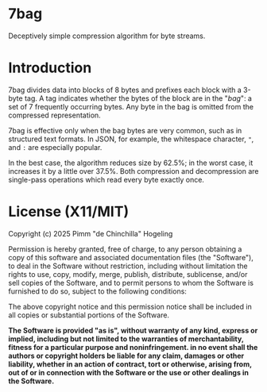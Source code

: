 # 7bag

Deceptively simple compression algorithm for byte streams.

# Introduction

7bag divides data into blocks of 8 bytes and prefixes each block with a 3-byte tag. A tag indicates whether the bytes of the block are in the "_bag_": a set of 7 frequently occurring bytes. Any byte in the bag is omitted from the compressed representation.

7bag is effective only when the bag bytes are very common, such as in structured text formats. In JSON, for example, the whitespace character, `"`, and `:` are especially popular.

In the best case, the algorithm reduces size by 62.5%; in the worst case, it increases it by a little over 37.5%. Both compression and decompression are single-pass operations which read every byte exactly once.

# License (X11/MIT)
Copyright (c) 2025 Pimm "de Chinchilla" Hogeling

Permission is hereby granted, free of charge, to any person obtaining a copy of this software and associated documentation files (the "Software"), to deal in the Software without restriction, including without limitation the rights to use, copy, modify, merge, publish, distribute, sublicense, and/or sell copies of the Software, and to permit persons to whom the Software is furnished to do so, subject to the following conditions:

The above copyright notice and this permission notice shall be included in all copies or substantial portions of the Software.

**The Software is provided "as is", without warranty of any kind, express or implied, including but not limited to the warranties of merchantability, fitness for a particular purpose and noninfringement. in no event shall the authors or copyright holders be liable for any claim, damages or other liability, whether in an action of contract, tort or otherwise, arising from, out of or in connection with the Software or the use or other dealings in the Software.**